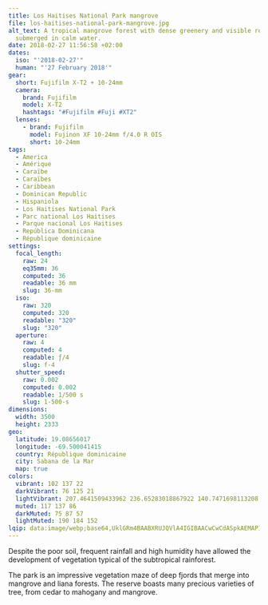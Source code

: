 ```yaml
---
title: Los Haitises National Park mangrove
file: los-haitises-national-park-mangrove.jpg
alt_text: A tropical mangrove forest with dense greenery and visible roots
  submerged in calm water.
date: 2018-02-27 11:56:58 +02:00
dates:
  iso: "'2018-02-27'"
  human: "'27 February 2018'"
gear:
  short: Fujifilm X-T2 + 10-24mm
  camera:
    brand: Fujifilm
    model: X-T2
    hashtags: "#Fujifilm #Fuji #XT2"
  lenses:
    - brand: Fujifilm
      model: Fujinon XF 10-24mm f/4.0 R OIS
      short: 10-24mm
tags:
  - America
  - Amérique
  - Caraïbe
  - Caraïbes
  - Caribbean
  - Dominican Republic
  - Hispaniola
  - Los Haitises National Park
  - Parc national Los Haitises
  - Parque nacional Los Haitises
  - República Dominicana
  - République dominicaine
settings:
  focal_length:
    raw: 24
    eq35mm: 36
    computed: 36
    readable: 36 mm
    slug: 36-mm
  iso:
    raw: 320
    computed: 320
    readable: "320"
    slug: "320"
  aperture:
    raw: 4
    computed: 4
    readable: ƒ/4
    slug: f-4
  shutter_speed:
    raw: 0.002
    computed: 0.002
    readable: 1/500 s
    slug: 1-500-s
dimensions:
  width: 3500
  height: 2333
geo:
  latitude: 19.08656017
  longitude: -69.500041415
  country: République dominicaine
  city: Sabana de la Mar
  map: true
colors:
  vibrant: 102 137 22
  darkVibrant: 76 125 21
  lightVibrant: 207.4641509433962 236.65283018867922 140.7471698113208
  muted: 117 137 86
  darkMuted: 75 87 57
  lightMuted: 190 184 152
lqip: data:image/webp;base64,UklGRm4BAABXRUJQVlA4IGIBAACwCwCdASpkAEMAP1WWvFi/vSY0uLjsA/AqiWdsIVwobNDcubuIl1TFettCp33LS4yDpBB0gW9adK9ImngnPzOVxE2eSUojViFUgI+3huu9cuMGhBHY19nndJ/JAhRXoMrPyAD6WbAA/ufD6Z3qJxhIjNAGL//TFI8DyCdBUh09LIXGCZDgRC/ziHrR5Hz75ShHMzPmLKmftdLYYwiMLkydJ9LH2iGH7cNsOxEc0mnAcBuDsta+c220nU+hpX4huUGy2dh3QagPcZPesj1aOI5FQVEGyDLgCREUMZcWJe6FevxY93do73yCQ+GD1/rHYpHk8fT56JfQ1mXex61j796OTZfsgX8KBvw78HdBmsxj53xvGvtJ8sbz3DQDnHBAU3iF7QnhVhiQkXanXdy2O0T6X/V/m6sW5sV50AmRt0AnvJL3CU0xgM9Bc4oyGW9YeMiasqDnu3C8T7XED4dVnlIAAAA=
---
```


Despite the poor soil, frequent rainfall and high humidity have allowed the development of vegetation typical of the subtropical rainforest.

The park is an impressive vegetation maze of deep fjords that merge into mangrove and liana forests. The reserve boasts many precious varieties of tree, from cedar to mahogany and mangrove.
